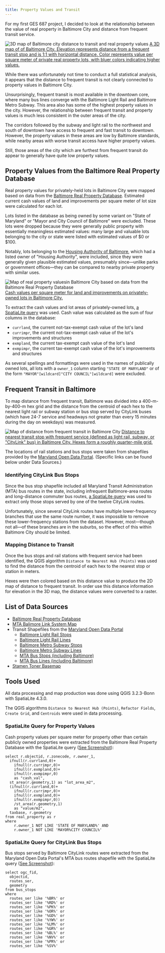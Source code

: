 ```yaml
---
title: Property Values and Transit
---
```


For my first GES 687 project, I decided to look at the relationship between the value of real property in Baltimore City and distance from frequent transit service.

![3D map of Baltimore city distance to transit and real property values](3D-Map.png)
[A 3D map of of Baltimore City.  Elevation represents distance from a frequent transit stop and is 1:1 with horizontal distance.  Color represents value per square meter of private real property lots, with bluer colors indicating higher values.](3D-Map.png)

While there was unfortunately not time to conduct a full statistical analysis, it appears that the distance to frequent transit is not clearly connected to property values in Baltimore City.

Unsurprisingly, frequent transit is most available in the downtown core, where many bus lines converge with the Baltimore Light Rail and Baltimore Metro Subway.  This area also has some of the highest property values in the city.  However, the relationship between frequent transit and property values is much less consistent in the outer areas of the city.

The corridors followed by the subway and light rail to the northwest and south of downtown have access to frequent and fast transit to downtown.  However, the property values in these areas are low by Baltimore standards, while nearby areas with worse transit access have higher property values.

Still, those areas of the city which are furthest from frequent transit do appear to generally have quite low property values.

## Property Values from the Baltimore Real Property Database

Real property values for privately-held lots in Baltimore City were mapped based on data from the [Baltimore Real Property Database](http://gis-baltimore.opendata.arcgis.com/datasets/real-property).  Estimated current cash values of land and improvements per square meter of lot size were calculated for each lot.

Lots listed in the database as being owned by some variant on "State of Maryland" or "Mayor and City Council of Baltimore" were excluded.  These lots were dropped because they were generally public property with essentially meaningless estimated values: many large and valuable lots belonging to the city or state were listed with estimated values of $0 or $100.

Notably, lots belonging to the [Housing Authority of Baltimore](http://www.baltimorehousing.org/), which had a listed owner of "Housing Authority", were included, since they were generally given plausible estimated values, presumably since—unlike parks or government offices—they can be compared to nearby private property with similar uses.

![Map of real property valuesin Baltimore City based on data from the Baltimore Real Property Database](PropertyValues.png)
[Cash values per square meter for land and improvements on privately-owned lots in Baltimore City.](PropertyValues.pdf)

To extract the cash values and lot areas of privately-owned lots, [a SpatiaLite query](PropertyValueQuery.PNG) was used.  Cash value was calculated as the sum of four columns in the database:
+ `currland`, the current not-tax-exempt cash value of the lot's land
+ `currimpr`, the current not-tax-exempt cash value of the lot's improvements and structures
+ `exmpland`, the current tax-exempt cash value of the lot's land
+ `exmpimpr`, the current tax-exempt cash value of the lot's improvements and structures

As several spellings and formattings were used in the names of publically owned lots, all lots with a `owner_1` column starting `"STATE OF MARYLAND"` or of the form `"MAYOR"[wildcard]"CITY COUNCIL"[wildcard]` were excluded.

## Frequent Transit in Baltimore

To map distance from frequent transit, Baltimore was divided into a 400-m-by-400-m hex grid and the distance from the centroid of each hex to the nearest light rail or subway station or bus stop served by CityLink buses (which have 24-7 service and headways not greater than every 15 minutes during the day on weekdays) was measured.

![Map of distance from frequent transit in Baltimore City](DistanceToTransit.png)
[Distance to nearest transit stop with frequent service (defined as light rail, subway, or "CityLink" bus) in Baltimore City.  Hexes form a roughly quarter-mile grid.](DistanceToTransit.pdf)

The locations of rail stations and bus stops were taken from shapefiles provided by the [Maryland Open Data Portal](https://data.maryland.gov).  (Specific links can be found below under Data Sources.)

### Identifying CityLink Bus Stops

Since the bus stop shapefile included all Maryland Transit Administration (MTA) bus routes in the state, including infrequent Baltimore-area routes and long-distance commuter bus routes, [a SpatiaLite query](CityLinkQuery) was used to extract only those stops served by one of the twelve CityLink routes.

Unfortunately, since several CityLink routes have multiple lower-frequency branches that use the same route number, it was impossible to remove these lower-frequency stations from the dataset.  However, most—though not all—of these branches are in the suburbs, so the effect of this within Baltimore City should be limited.

### Mapping Distance to Transit

Once the bus stops and rail stations with frequent service had been identified, the QGIS algorithm `Distance to Nearest Hub (Points)` was used to find the distance from the centroid of each hex to the nearest stop or station in meters.

Hexes were then colored based on this distance value to produce the 2D map of distance to frequent transit.  In order use this distance information for elevation in the 3D map, the distance values were converted to a raster.

## List of Data Sources

+ [Baltimore Real Property Database](http://gis-baltimore.opendata.arcgis.com/datasets/real-property)
+ [MTA Balimore Link System Map](http://www.baltimorelink.com/images/maps/system_map/BaltimoreLink%20System%20Map.pdf)
+ Transit Shapefiles from the [Maryland Open Data Portal](https://data.maryland.gov)
    + [Baltimore Light Rail Stops](https://data.maryland.gov/Transportation/MD-iMAP-Maryland-Transit-Light-Rail-Stops/hy7n-2p4b)
    + [Baltimore Light Rail Lines](https://data.maryland.gov/Transportation/MD-iMAP-Maryland-Transit-Light-Rail-Lines/c2sx-usxs)
    + [Baltimore Metro Subway Stops](https://data.maryland.gov/Transportation/MD-iMAP-Maryland-Transit-Baltimore-Metro-Subway-St/958k-rqgi)
    + [Baltimore Metro Subway Lines](https://data.maryland.gov/Transportation/MD-iMAP-Maryland-Transit-Baltimore-Metro-Subway-Li/ykwh-r4a8)
    + [MTA Bus Stops (including Baltimore)](https://data.maryland.gov/Transportation/MD-iMAP-Maryland-Transit-MTA-Bus-Stops/j2zf-ej96)
    + [MTA Bus Lines (including Baltimore)](https://data.maryland.gov/Transportation/MD-iMAP-Maryland-Transit-MTA-Bus-Lines/xmhu-zntx)
+ [Stamen Toner Basemap](http://maps.stamen.com/toner-background/#13/39.2975/-76.6149)

## Tools Used

All data processing and map production was done using QGIS 3.2.3-Bonn with SpatiaLite 4.3.0.

The QGIS algorithms `Distance to Nearest Hub (Points)`, `Refactor Fields`, `Create Grid`, and `Centroids` were used in data processing.

### SpatiaLite Query for Property Values

Cash property values per square meter for property other than certain publicly owned properties were extracted from the Baltimore Real Property Database with the SpatiaLite query ([See Screenshot](PropertyValueQuery.PNG)):
````
select r.objectid, r.zonecode, r.owner_1,
  ifnull(r.currland,0)+
    ifnull(r.currimpr,0)+
    ifnull(r.exmpland,0)+
    ifnull(r.exmpimpr,0)
    as "cash_val",
  st_area(r.geometry,1) as "lot_area_m2",
  (ifnull(r.currland,0)+
    ifnull(r.currimpr,0)+
    ifnull(r.exmpland,0)+
    ifnull(r.exmpimpr,0))
    /st_area(r.geometry,1)
    as "value/m2",
  taxbase, r.geometry
from real_property as r
where
	r.owner_1 NOT LIKE 'STATE OF MARYLAND%' AND
	r.owner_1 NOT LIKE 'MAYOR%CITY COUNCIL%'
````

### SpatiaLite Query for CityLink Bus Stops

Bus stops served by Baltimore CityLink routes were extracted from the Maryland Open Data Portal's MTA bus routes shapefile with the SpatiaLite query  ([See Screenshot](CityLinkQuery.PNG)):
````
select ogc_fid,
  objectid,
  routes_ser,
  geometry
from bus_stops
where
  routes_ser like '%BR%' or
  routes_ser like '%RD%' or
  routes_ser like '%PK%' or
  routes_ser like '%OR%' or
  routes_ser like '%GD%' or
  routes_ser like '%YW%' or
  routes_ser like '%LM%' or
  routes_ser like '%GR%' or
  routes_ser like '%BL%' or
  routes_ser like '%NV%' or
  routes_ser like '%PR%' or
  routes_ser like '%SV%'
````
